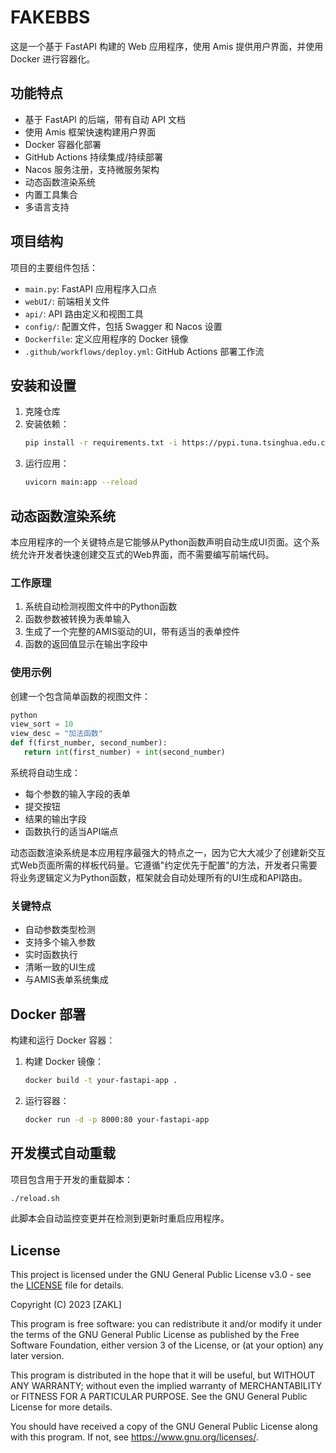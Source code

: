 
# FAKEBBS

这是一个基于 FastAPI 构建的 Web 应用程序，使用 Amis 提供用户界面，并使用 Docker 进行容器化。

## 功能特点

- 基于 FastAPI 的后端，带有自动 API 文档
- 使用 Amis 框架快速构建用户界面
- Docker 容器化部署
- GitHub Actions 持续集成/持续部署
- Nacos 服务注册，支持微服务架构
- 动态函数渲染系统
- 内置工具集合
- 多语言支持

## 项目结构

项目的主要组件包括：

- `main.py`: FastAPI 应用程序入口点
- `webUI/`: 前端相关文件
- `api/`: API 路由定义和视图工具
- `config/`: 配置文件，包括 Swagger 和 Nacos 设置
- `Dockerfile`: 定义应用程序的 Docker 镜像
- `.github/workflows/deploy.yml`: GitHub Actions 部署工作流

## 安装和设置

1. 克隆仓库
2. 安装依赖：
   ```bash
   pip install -r requirements.txt -i https://pypi.tuna.tsinghua.edu.cn/simple
   ```
3. 运行应用：
   ```bash
   uvicorn main:app --reload
   ```

## 动态函数渲染系统

本应用程序的一个关键特点是它能够从Python函数声明自动生成UI页面。这个系统允许开发者快速创建交互式的Web界面，而不需要编写前端代码。

### 工作原理

1. 系统自动检测视图文件中的Python函数
2. 函数参数被转换为表单输入
3. 生成了一个完整的AMIS驱动的UI，带有适当的表单控件
4. 函数的返回值显示在输出字段中

### 使用示例

创建一个包含简单函数的视图文件：
```python
python
view_sort = 10
view_desc = "加法函数"
def f(first_number, second_number):
   return int(first_number) + int(second_number)
```

系统将自动生成：
- 每个参数的输入字段的表单
- 提交按钮
- 结果的输出字段
- 函数执行的适当API端点

动态函数渲染系统是本应用程序最强大的特点之一，因为它大大减少了创建新交互式Web页面所需的样板代码量。它遵循"约定优先于配置"的方法，开发者只需要将业务逻辑定义为Python函数，框架就会自动处理所有的UI生成和API路由。

### 关键特点

- 自动参数类型检测
- 支持多个输入参数
- 实时函数执行
- 清晰一致的UI生成
- 与AMIS表单系统集成

## Docker 部署

构建和运行 Docker 容器：

1. 构建 Docker 镜像：
   ```bash
   docker build -t your-fastapi-app .
   ```
2. 运行容器：
   ```bash
   docker run -d -p 8000:80 your-fastapi-app
   ```

## 开发模式自动重载

项目包含用于开发的重载脚本：
```bash
./reload.sh
```
此脚本会自动监控变更并在检测到更新时重启应用程序。

## License

This project is licensed under the GNU General Public License v3.0 - see the [LICENSE](LICENSE) file for details.

Copyright (C) 2023 [ZAKL]

This program is free software: you can redistribute it and/or modify
it under the terms of the GNU General Public License as published by
the Free Software Foundation, either version 3 of the License, or
(at your option) any later version.

This program is distributed in the hope that it will be useful,
but WITHOUT ANY WARRANTY; without even the implied warranty of
MERCHANTABILITY or FITNESS FOR A PARTICULAR PURPOSE.  See the
GNU General Public License for more details.

You should have received a copy of the GNU General Public License
along with this program.  If not, see <https://www.gnu.org/licenses/>.
```